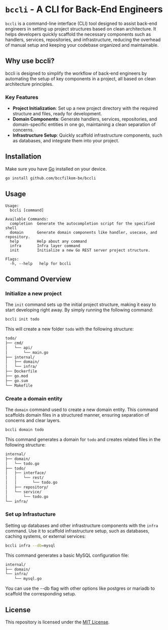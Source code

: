 # ``bccli`` - A CLI for Back-End Engineers

`bccli` is a command-line interface (CLI) tool designed to assist back-end engineers in setting up project structures based on clean architecture. It helps developers quickly scaffold the necessary components such as handlers, services, repositories, and infrastructure, reducing the overhead of manual setup and keeping your codebase organized and maintainable.

## Why use bccli?
bccli is designed to simplify the workflow of back-end engineers by automating the setup of key components in a project, all based on clean architecture principles.

### Key Features

- **Project Initialization**: Set up a new project directory with the required structure and files, ready for development.
- **Domain Components**: Generate handlers, services, repositories, and domain-specific entities in one go, maintaining a clean separation of concerns.
- **Infrastructure Setup**: Quickly scaffold infrastructure components, such as databases, and integrate them into your project.

## Installation

Make sure you have [Go](https://golang.org/dl/) installed on your device.

```bash
go install github.com/bccfilkom-be/bccli
```

## Usage
```
Usage:
  bccli [command]

Available Commands:
  completion  Generate the autocompletion script for the specified shell
  domain      Generate domain components like handler, usecase, and repository.
  help        Help about any command
  infra       Infra layer command
  init        Initialize a new Go REST server project structure.

Flags:
  -h, --help   help for bccli
```

## Command Overview

### Initialize a new project
The ``init`` command sets up the initial project structure, making it easy to start developing right away. By simply running the following command:

```bash
bccli init todo
```

This will create a new folder ``todo`` with the following structure:
```bash
todo/
├── cmd/
│   └── api/
│       └── main.go
├── internal/
│   ├── domain/
│   └── infra/
├── Dockerfile
├── go.mod
├── go.sum
└── Makefile
```

### Create a domain entity
The ``domain`` command used to create a new domain entity. This command scaffolds domain files in a structured manner, ensuring separation of concerns and clear layers.

```bash
bccli domain todo
```
This command generates a domain for ``todo`` and creates related files in the following structure:
```bash
internal/
├── domain/
│   └── todo.go
├── todo/
│   ├── interface/
│   │   └── rest/
│   │       └── todo.go
│   ├── repository/
│   └── service/
│       └── todo.go
└── infra/
```

### Set up Infrastucture
Setting up databases and other infrastructure components with the ``infra`` command. Use it to scaffold infrastructure setup, such as databases, caching systems, or external services:

```bash
bccli infra --db=mysql
```
This command generates a basic MySQL configuration file:
```bash
internal/
├── domain/
└── infra/
    └── mysql.go
```
You can use the --db flag with other options like postgres or mariadb to scaffold the corresponding setup.
## License
This repository is licensed under the [MIT License](LICENSE).
